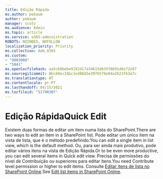 ```yaml
---
title: Edição Rápida
ms.author: pebaum
author: pebaum
manager: scotv
ms.audience: Admin
ms.topic: article
ms.service: o365-administration
ROBOTS: NOINDEX, NOFOLLOW
localization_priority: Priority
ms.collection: Adm_O365
ms.custom:
- "9003088"
- "5841"
ms.openlocfilehash: aa5c60bebe9192d17a34615d635f8691d6e72e87
ms.sourcegitcommit: 8bc60ec34bc1e40685e3976576e04a2623f63a7c
ms.translationtype: HT
ms.contentlocale: pt-PT
ms.lasthandoff: 04/15/2021
ms.locfileid: "51790307"
---
```

# <a name="quick-edit"></a><span data-ttu-id="f1340-102">Edição Rápida</span><span class="sxs-lookup"><span data-stu-id="f1340-102">Quick Edit</span></span>

<span data-ttu-id="f1340-103">Existem duas formas de editar um item numa lista do SharePoint.</span><span class="sxs-lookup"><span data-stu-id="f1340-103">There are two ways to edit an item in a SharePoint list.</span></span> <span data-ttu-id="f1340-104">Pode editar um único item na vista de lista, que é o método predefinido.</span><span class="sxs-lookup"><span data-stu-id="f1340-104">You can edit a single item in list view, which is the default method.</span></span> <span data-ttu-id="f1340-105">Ou, para ser ainda mais produtivo, pode editar vários itens na vista de Edição Rápida.</span><span class="sxs-lookup"><span data-stu-id="f1340-105">Or to be even more productive, you can edit several items in Quick edit view.</span></span> <span data-ttu-id="f1340-106">Precisa de permissões do nível de Contribuição ou superiores para editar itens.</span><span class="sxs-lookup"><span data-stu-id="f1340-106">You need Contribute level permission or higher to edit items.</span></span> <span data-ttu-id="f1340-107">Consulte [Editar itens de lista no SharePoint Online](https://support.microsoft.com/office/dac1a1c3-a80b-4082-ba57-715cf613d0f7).</span><span class="sxs-lookup"><span data-stu-id="f1340-107">See [Edit list items in SharePoint Online](https://support.microsoft.com/office/dac1a1c3-a80b-4082-ba57-715cf613d0f7).</span></span>
